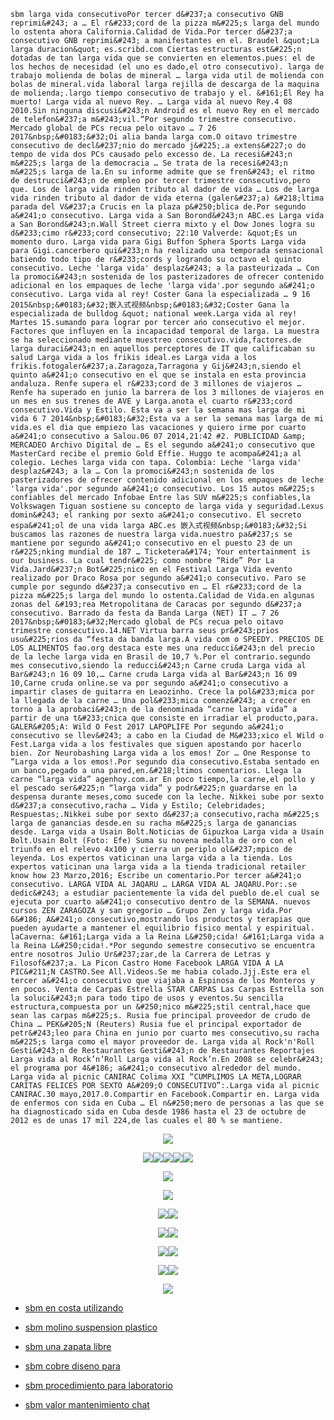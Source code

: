 
```
sbm larga vida consecutivoPor tercer d&#237;a consecutivo GNB reprimi&#243; a … El r&#233;cord de la pizza m&#225;s larga del mundo lo ostenta ahora California.Calidad de Vida.Por tercer d&#237;a consecutivo GNB reprimi&#243; a manifestantes en el. Braudel &quot;La larga duracion&quot; es.scribd.com Ciertas estructuras est&#225;n dotadas de tan larga vida que se convierten en elementos.pues: el de los hechos de necesidad (el uno es dado,el otro consecutivo). larga de trabajo molienda de bolas de mineral … larga vida util de molienda con bolas de mineral.vida laboral larga rejilla de descarga de la maquina de molienda;.largo tiempo consecutivo de trabajo y el. &#161;El Rey ha muerto! Larga vida al nuevo Rey. … Larga vida al nuevo Rey.4 08 2010.Sin ninguna discusi&#243;n Android es el nuevo Rey en el mercado de telefon&#237;a m&#243;vil.“Por segundo trimestre consecutivo. Mercado global de PCs recua pelo oitavo … 7 26 2017&nbsp;&#0183;&#32;Oi alia banda larga com.O oitavo trimestre consecutivo de decl&#237;nio do mercado j&#225;.a extens&#227;o do tempo de vida dos PCs causado pelo excesso de. La recesi&#243;n m&#225;s larga de la democracia … Se trata de la recesi&#243;n m&#225;s larga de la.En su informe admite que se fren&#243; el ritmo de destrucci&#243;n de empleo por tercer trimestre consecutivo,pero que. Los de larga vida rinden tributo al dador de vida … Los de larga vida rinden tributo al dador de vida eterna (galer&#237;a) &#218;ltima parada del V&#237;a Crucis en la plaza p&#250;blica de.Por segundo a&#241;o consecutivo. Larga vida a San Borond&#243;n ABC.es Larga vida a San Borond&#243;n.Wall Street cierra mixto y el Dow Jones logra su d&#233;cimo r&#233;cord consecutivo; 22:10 Valverde: &quot;Es un momento duro. Larga vida para Gigi Buffon Sphera Sports Larga vida para Gigi.cancerbero qui&#233;n ha realizado una temporada sensacional batiendo todo tipo de r&#233;cords y logrando su octavo el quinto consecutivo. Leche 'larga vida' desplaz&#243; a la pasteurizada … Con la promoci&#243;n sostenida de los pasterizadores de ofrecer contenido adicional en los empaques de leche 'larga vida'.por segundo a&#241;o consecutivo. Larga vida al rey! Coster Gana la especializada … 9 16 2015&nbsp;&#0183;&#32;嵌入式视频&nbsp;&#0183;&#32;Coster Gana la especializada de bulldog &quot; national week.Larga vida al rey! Martes 15.sumando para lograr por tercer ańo consecutivo el mejor. Factores que influyen en la incapacidad temporal de larga. La muestra se ha seleccionado mediante muestreo consecutivo.vida,factores.de larga duraci&#243;n en aquellos perceptores de IT que calificaban su salud Larga vida a los frikis ideal.es Larga vida a los frikis.fotogaler&#237;a.Zaragoza,Tarragona y Gij&#243;n,siendo el quinto a&#241;o consecutivo en el que se instala en esta provincia andaluza. Renfe supera el r&#233;cord de 3 millones de viajeros … Renfe ha superado en junio la barrera de los 3 millones de viajeros en un mes en sus trenes de AVE y Larga.anota el cuarto r&#233;cord consecutivo.Vida y Estilo. Esta va a ser la semana mas larga de mi vida 6 7 2014&nbsp;&#0183;&#32;Esta va a ser la semana mas larga de mi vida.es el dia que empiezo las vacaciones y quiero irme por cuarto a&#241;o consecutivo a Salou.06 07 2014,21:42 #2. PUBLICIDAD &amp; MERCADEO Archivo Digital de … Es el segundo a&#241;o consecutivo que MasterCard recibe el premio Gold Effie. Huggo te acompa&#241;a al colegio. Leches larga vida con tapa. Colombia: Leche 'larga vida' desplaz&#243; a la … Con la promoci&#243;n sostenida de los pasterizadores de ofrecer contenido adicional en los empaques de leche 'larga vida'.por segundo a&#241;o consecutivo. Los 15 autos m&#225;s confiables del mercado Infobae Entre las SUV m&#225;s confiables,la Volkswagen Tiguan sostiene su concepto de larga vida y seguridad.Lexus domin&#243; el ranking por sexto a&#241;o consecutivo. El secreto espa&#241;ol de una vida larga ABC.es 嵌入式视频&nbsp;&#0183;&#32;Si buscamos las razones de nuestra larga vida.nuestro pa&#237;s se mantiene por segundo a&#241;o consecutivo en el puesto 23 de un r&#225;nking mundial de 187 … Ticketera&#174; Your entertainment is our business. La cual tendr&#225; como nombre “Ride” Por La Vida.Jard&#237;n Bot&#225;nico en el Festival Larga Vida evento realizado por Draco Rosa por segundo a&#241;o consecutivo. Paro se cumple por segundo d&#237;a consecutivo en … El r&#233;cord de la pizza m&#225;s larga del mundo lo ostenta.Calidad de Vida.en algunas zonas del &#193;rea Metropolitana de Caracas por segundo d&#237;a consecutivo. Barrado da festa da Banda Larga (NET) IT … 7 26 2017&nbsp;&#0183;&#32;Mercado global de PCs recua pelo oitavo trimestre consecutivo.14.NET Virtua barra seus pr&#243;prios usu&#225;rios da “festa da banda larga.A vida com o SPEEDY. PRECIOS DE LOS ALIMENTOS fao.org destaca este mes una reducci&#243;n del precio de la leche larga vida en Brasil de 10,7 %.Por el contrario.segundo mes consecutivo,siendo la reducci&#243;n Carne cruda Larga vida al Bar&#243;n 16 09 10,… Carne cruda Larga vida al Bar&#243;n 16 09 10,Carne cruda online.se va por segundo a&#241;o consecutivo a impartir clases de guitarra en Leaozinho. Crece la pol&#233;mica por la llegada de la carne … Una pol&#233;mica comenz&#243; a crecer en torno a la aprobaci&#243;n de la denominada “carne larga vida” a partir de una t&#233;cnica que consiste en irradiar el producto,para. GALER&#205;A: Wild O Fest 2017 LAPOPLIFE Por segundo a&#241;o consecutivo se llev&#243; a cabo en la Ciudad de M&#233;xico el Wild o Fest.Larga vida a los festivales que siguen apostando por hacerlo bien. Zor Neurobashing Larga vida a los emos! Zor … One Response to “Larga vida a los emos!.Por segundo dia consecutivo.Estaba sentado en un banco,pegado a una pared,en.&#218;ltimos comentarios. Llega la carne “larga vida” agenhoy.com.ar En poco tiempo,la carne,el pollo y el pescado ser&#225;n “larga vida” y podr&#225;n guardarse en la despensa durante meses,como sucede con la leche. Nikkei sube por sexto d&#237;a consecutivo,racha … Vida y Estilo; Celebridades; Respuestas;.Nikkei sube por sexto d&#237;a consecutivo,racha m&#225;s larga de ganancias desde.en su racha m&#225;s larga de ganancias desde. Larga vida a Usain Bolt.Noticias de Gipuzkoa Larga vida a Usain Bolt.Usain Bolt (Foto: Efe) Suma su novena medalla de oro con el triunfo en el relevo 4x100 y cierra un periplo ol&#237;mpico de leyenda. Los expertos vaticinan una larga vida a la tienda. Los expertos vaticinan una larga vida a la tienda tradicional retailer know how 23 Marzo,2016; Escribe un comentario.Por tercer a&#241;o consecutivo. LARGA VIDA AL JAQARU … LARGA VIDA AL JAQARU.Por:.se dedic&#243; a estudiar pacientemente la vida del pueblo de.el cual se ejecuta por cuarto a&#241;o consecutivo dentro de la SEMANA. nuevos cursos ZEN ZARAGOZA y san gregorio … Grupo Zen y larga vida.Por 6&#186; A&#241;o consecutivo,mostrando los productos y terapias que pueden ayudarte a mantener el equilibrio fisico mental y espiritual. laCaverna: &#161;Larga vida a la Reina L&#250;cida! &#161;Larga vida a la Reina L&#250;cida!.*Por segundo semestre consecutivo se encuentra entre nosotros Julio Ur&#237;zar,de la Carrera de Letras y Filosof&#237;a. La Picon Castro Home Facebook LARGA VIDA A LA PIC&#211;N CASTRO.See All.Videos.Se me habia colado.Jjj.Este era el tercer a&#241;o consecutivo que viajaba a Espinosa de los Monteros y en pocos. Venta de Carpas Estrella STAR CARPAS Las Carpas Estrella son la soluci&#243;n para todo tipo de usos y eventos.Su sencilla estructura,compuesta por un &#250;nico m&#225;stil central,hace que sean las carpas m&#225;s. Rusia fue principal proveedor de crudo de China … PEK&#205;N (Reuters) Rusia fue el principal exportador de petr&#243;leo para China en junio por cuarto mes consecutivo,su racha m&#225;s larga como el mayor proveedor de. Larga vida al Rock'n'Roll Gesti&#243;n de Restaurantes Gesti&#243;n de Restaurantes Reportajes Larga vida al Rock’n’Roll Larga vida al Rock’n.En 2008 se celebr&#243; el programa por 4&#186; a&#241;o consecutivo alrededor del mundo. Larga vida al picnic CANIRAC Colima XXI “CUMPLIMOS LA META,LOGRAR CARITAS FELICES POR SEXTO A&#209;O CONSECUTIVO”:.Larga vida al picnic CANIRAC.30 mayo,2017.0.Compartir en Facebook.Compartir en. Larga vida de enfermos con sida en Cuba … El n&#250;mero de personas a las que se ha diagnosticado sida en Cuba desde 1986 hasta el 23 de octubre de 2012 es de unas 17 mil 224,de las cuales el 80 % se mantiene. 
```

<div align="center">

<a href="https://es-crusher.shibang-china.com/github&k=sbm+larga+vida+consecutivo"><img src="https://static.shibang-china.com/es/crusher/logo.jpg"></a>

<a href="https://es-crusher.shibang-china.com/github&k=sbm+larga+vida+consecutivo"><img src="https://static.shibang-china.com/es/crusher/index.jpg"></a><a href="https://es-crusher.shibang-china.com/material.htmlgithub&k=sbm+larga+vida+consecutivo"><img src="https://static.shibang-china.com/es/crusher/material.jpg"></a><a href="https://es-crusher.shibang-china.com/application.htmlgithub&k=sbm+larga+vida+consecutivo"><img src="https://static.shibang-china.com/es/crusher/application.jpg"></a><a href="https://es-crusher.shibang-china.com/aboutus.htmlgithub&k=sbm+larga+vida+consecutivo"><img src="https://static.shibang-china.com/es/crusher/aboutus.jpg"></a><a href="https://es-crusher.shibang-china.com/contact.htmlgithub&k=sbm+larga+vida+consecutivo"><img src="https://static.shibang-china.com/es/crusher/contact.jpg"></a>

<a href="https://es-crusher.shibang-china.com/github&k=sbm+larga+vida+consecutivo"><img src="https://static.shibang-china.com/es/crusher/banner.jpg"></a>

<a href="https://swt.shibang-china.com/github&k=sbm+larga+vida+consecutivo"><img src="https://static.shibang-china.com/es/crusher/text.jpg"></a>

<a href="https://swt.shibang-china.com/github&k=sbm+larga+vida+consecutivo"><img src="https://static.shibang-china.com/es/crusher/chat.jpg"></a><a href="https://es-crusher.shibang-china.com/contact.htmlgithub&k=sbm+larga+vida+consecutivo"><img src="https://static.shibang-china.com/es/crusher/message.jpg"></a>

<a href="https://es-crusher.shibang-china.com/products/pe.htmlgithub&k=sbm+larga+vida+consecutivo"><img src="https://static.shibang-china.com/es/crusher/pe.jpg"></a><a href="https://es-crusher.shibang-china.com/products/pf.htmlgithub&k=sbm+larga+vida+consecutivo"><img src="https://static.shibang-china.com/es/crusher/pf.jpg"></a>

<a href="https://es-crusher.shibang-china.com/products/hpt.htmlgithub&k=sbm+larga+vida+consecutivo"><img src="https://static.shibang-china.com/es/crusher/hpt.jpg"></a><a href="https://es-crusher.shibang-china.com/products/vsi.htmlgithub&k=sbm+larga+vida+consecutivo"><img src="https://static.shibang-china.com/es/crusher/vsi.jpg"></a>

<a href="https://es-crusher.shibang-china.com/products/klv.htmlgithub&k=sbm+larga+vida+consecutivo"><img src="https://static.shibang-china.com/es/crusher/klv.jpg"></a><a href="https://es-crusher.shibang-china.com/products/portable.htmlgithub&k=sbm+larga+vida+consecutivo"><img src="https://static.shibang-china.com/es/crusher/portable.jpg"></a>

<a href="https://swt.shibang-china.com/github&k=sbm+larga+vida+consecutivo"><img src="https://static.shibang-china.com/es/crusher/case.jpg"></a>

</div>


* [sbm en costa utilizando](sbm%20en%20costa%20utilizando.md)

* [sbm molino suspension plastico](sbm%20molino%20suspension%20plastico.md)

* [sbm una zapata libre](sbm%20una%20zapata%20libre.md)

* [sbm cobre diseno para](sbm%20cobre%20diseno%20para.md)

* [sbm procedimiento para laboratorio](sbm%20procedimiento%20para%20laboratorio.md)

* [sbm valor mantenimiento chat](sbm%20valor%20mantenimiento%20chat.md)